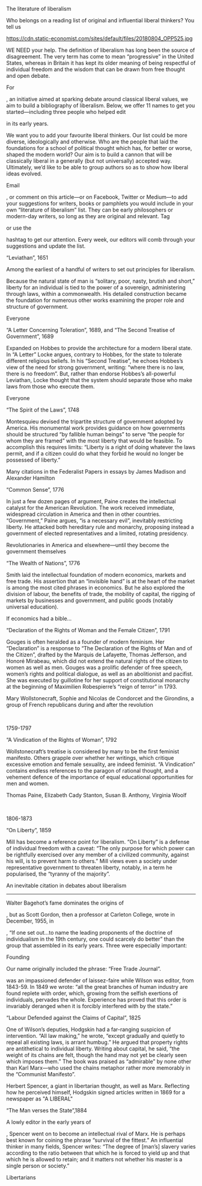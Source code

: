 The literature of liberalism

Who belongs on a reading list of original and influential liberal thinkers? You tell us

https://cdn.static-economist.com/sites/default/files/20180804_OPP525.jpg

WE NEED your help. The definition of liberalism has long been the source of disagreement. The very term has come to mean “progressive” in the United States, whereas in Britain it has kept its older meaning of being respectful of individual freedom and the wisdom that can be drawn from free thought and open debate.

For 

, an initiative aimed at sparking debate around classical liberal values, we aim to build a bibliography of liberalism. Below, we offer 11 names to get you started—including three people who helped edit 

 in its early years.

We want you to add your favourite liberal thinkers. Our list could be more diverse, ideologically and otherwise. Who are the people that laid the foundations for a school of political thought which has, for better or worse, shaped the modern world? Our aim is to build a cannon that will be classically liberal in a generally (but not universally) accepted way. Ultimately, we’d like to be able to group authors so as to show how liberal ideas evolved. 

Email 

, or comment on this article—or on Facebook, Twitter or Medium—to add your suggestions for writers, books or pamphlets you would include in your own “literature of liberalism” list. They can be early philosophers or modern-day writers, so long as they are original and relevant. Tag 

 or use the 

 hashtag to get our attention. Every week, our editors will comb through your suggestions and update the list. 

 “Leviathan”, 1651

 Among the earliest of a handful of writers to set out principles for liberalism.

Because the natural state of man is “solitary, poor, nasty, brutish and short,” liberty for an individual is tied to the power of a sovereign, administering through laws, within a commonwealth. His detailed construction became the foundation for numerous other works examining the proper role and structure of government.

 Everyone

 “A Letter Concerning Toleration”, 1689, and “The Second Treatise of Government”, 1689

 Expanded on Hobbes to provide the architecture for a modern liberal state. In “A Letter” Locke argues, contrary to Hobbes, for the state to tolerate different religious beliefs. In his “Second Treatise”, he echoes Hobbes’s view of the need for strong government, writing: “where there is no law, there is no freedom”. But, rather than endorse Hobbes’s all-powerful Leviathan, Locke thought that the system should separate those who make laws from those who execute them.

 Everyone

 “The Spirit of the Laws”, 1748 

 Montesquieu devised the tripartite structure of government adopted by America. His monumental work provides guidance on how governments should be structured “by fallible human beings” to serve “the people for whom they are framed” with the most liberty that would be feasible. To accomplish this requires limits: “Liberty is a right of doing whatever the laws permit, and if a citizen could do what they forbid he would no longer be possessed of liberty.”

 Many citations in the Federalist Papers in essays by James Madison and Alexander Hamilton

 “Common Sense”, 1776

 In just a few dozen pages of argument, Paine creates the intellectual catalyst for the American Revolution. The work received immediate, widespread circulation in America and then in other countries. “Government,” Paine argues, “is a necessary evil”, inevitably restricting liberty. He attacked both hereditary rule and monarchy, proposing instead a government of elected representatives and a limited, rotating presidency.

 Revolutionaries in America and elsewhere—until they become the government themselves

 “The Wealth of Nations”, 1776

 Smith laid the intellectual foundation of modern economics, markets and free trade. His assertion that an “invisible hand” is at the heart of the market is among the most cited phrases in economics. But he also explored the division of labour, the benefits of trade, the mobility of capital, the rigging of markets by businesses and government, and public goods (notably universal education).

 If economics had a bible…

 “Declaration of the Rights of Woman and the Female Citizen”, 1791

 Gouges is often heralded as a founder of modern feminism. Her “Declaration” is a response to “The Declaration of the Rights of Man and of the Citizen”, drafted by the Marquis de Lafayette, Thomas Jefferson, and Honoré Mirabeau, which did not extend the natural rights of the citizen to women as well as men. Gouges was a prolific defender of free speech, women’s rights and political dialogue, as well as an abolitionist and pacifist. She was executed by guillotine for her support of constitutional monarchy at the beginning of Maximilien Robespierre’s “reign of terror” in 1793.

 Mary Wollstonecraft, Sophie and Nicolas de Condorcet and the Girondins, a group of French republicans during and after the revolution

 

1759-1797

 “A Vindication of the Rights of Woman”, 1792

 Wollstonecraft’s treatise is considered by many to be the first feminist manifesto. Others grapple over whether her writings, which critique excessive emotion and female sexuality, are indeed feminist. “A Vindication” contains endless references to the paragon of rational thought, and a vehement defence of the importance of equal educational opportunities for men and women.

 Thomas Paine, Elizabeth Cady Stanton, Susan B. Anthony, Virginia Woolf

 

1806-1873

 “On Liberty”, 1859

 Mill has become a reference point for liberalism. “On Liberty” is a defense of individual freedom with a caveat: “The only purpose for which power can be rightfully exercised over any member of a civilized community, against his will, is to prevent harm to others.” Mill views even a society under representative government to threaten liberty, notably, in a term he popularised, the “tyranny of the majority”. 

 An inevitable citation in debates about liberalism

---

Walter Bagehot’s fame dominates the origins of 

, but as Scott Gordon, then a professor at Carleton College, wrote in December, 1955, in 

, “If one set out…to name the leading proponents of the doctrine of individualism in the 19th century, one could scarcely do better” than the group that assembled in its early years. Three were especially important:

 Founding 

Our name originally included the phrase: “Free Trade Journal”. 

 was an impassioned defender of laissez-faire while Wilson was editor, from 1843-59. In 1849 we wrote: “all the great branches of human industry are found replete with order, which, growing from the selfish exertions of individuals, pervades the whole. Experience has proved that this order is invariably deranged when it is forcibly interfered with by the state.”

 

 “Labour Defended against the Claims of Capital”, 1825 

 One of Wilson’s deputies, Hodgskin had a far-ranging suspicion of intervention. “All law making,” he wrote, “except gradually and quietly to repeal all existing laws, is arrant humbug.” He argued that property rights are antithetical to individual liberty. Writing about capital, he said, “the weight of its chains are felt, though the hand may not yet be clearly seen which imposes them.” The book was praised as “admirable” by none other than Karl Marx—who used the chains metaphor rather more memorably in the “Communist Manifesto”.

 Herbert Spencer, a giant in libertarian thought, as well as Marx. Reflecting how he perceived himself, Hodgskin signed articles written in 1869 for a newspaper as "A LIBERAL"

 “The Man verses the State”,1884

 A lowly editor in the early years of 

, Spencer went on to become an intellectual rival of Marx. He is perhaps best known for coining the phrase “survival of the fittest.” An influential thinker in many fields, Spencer writes: “The degree of [man’s] slavery varies according to the ratio between that which he is forced to yield up and that which he is allowed to retain; and it matters not whether his master is a single person or society.”

 Libertarians